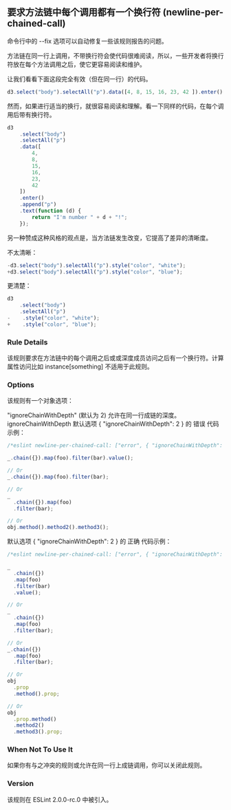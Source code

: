 ## 要求方法链中每个调用都有一个换行符 (newline-per-chained-call)

命令行中的 --fix 选项可以自动修复一些该规则报告的问题。

方法链在同一行上调用，不带换行符会使代码很难阅读，所以，一些开发者将换行符放在每个方法调用之后，使它更容易阅读和维护。

让我们看看下面这段完全有效（但在同一行）的代码。
```js
d3.select("body").selectAll("p").data([4, 8, 15, 16, 23, 42 ]).enter().append("p").text(function(d) { return "I'm number " + d + "!"; });
```

然而，如果进行适当的换行，就很容易阅读和理解。看一下同样的代码，在每个调用后带有换行符。
```js
d3
    .select("body")
    .selectAll("p")
    .data([
        4,
        8,
        15,
        16,
        23,
        42
    ])
    .enter()
    .append("p")
    .text(function (d) {
        return "I'm number " + d + "!";
    });
```

另一种赞成这种风格的观点是，当方法链发生改变，它提高了差异的清晰度。

不太清晰：
```js
-d3.select("body").selectAll("p").style("color", "white");
+d3.select("body").selectAll("p").style("color", "blue");
```

更清楚：
```js
d3
    .select("body")
    .selectAll("p")
-    .style("color", "white");
+    .style("color", "blue");
```

### Rule Details
该规则要求在方法链中的每个调用之后或或深度成员访问之后有一个换行符。计算属性访问比如 instance[something] 不适用于此规则。

### Options
该规则有一个对象选项：

"ignoreChainWithDepth" (默认为 2) 允许在同一行成链的深度。
ignoreChainWithDepth
默认选项 { "ignoreChainWithDepth": 2 } 的 错误 代码示例：
```js
/*eslint newline-per-chained-call: ["error", { "ignoreChainWithDepth": 2 }]*/

_.chain({}).map(foo).filter(bar).value();

// Or
_.chain({}).map(foo).filter(bar);

// Or
_
  .chain({}).map(foo)
  .filter(bar);

// Or
obj.method().method2().method3();
```

默认选项 { "ignoreChainWithDepth": 2 } 的 正确 代码示例：
```js
/*eslint newline-per-chained-call: ["error", { "ignoreChainWithDepth": 2 }]*/

_
  .chain({})
  .map(foo)
  .filter(bar)
  .value();

// Or
_
  .chain({})
  .map(foo)
  .filter(bar);

// Or
_.chain({})
  .map(foo)
  .filter(bar);

// Or
obj
  .prop
  .method().prop;

// Or
obj
  .prop.method()
  .method2()
  .method3().prop;
```

### When Not To Use It
如果你有与之冲突的规则或允许在同一行上成链调用，你可以关闭此规则。

### Version
该规则在 ESLint 2.0.0-rc.0 中被引入。

